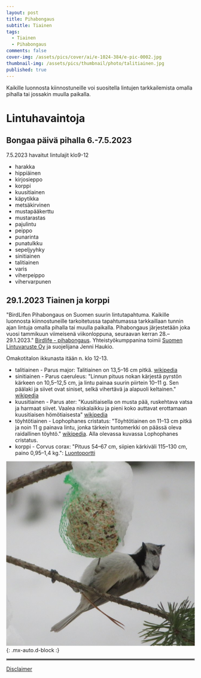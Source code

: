 ```yaml
---
layout: post
title: Pihabongaus
subtitle: Tiainen
tags:
  - Tiainen
  - Pihabongaus
comments: false
cover-img: /assets/pics/cover/ai/e-1024-384/e-pic-0002.jpg
thumbnail-img: /assets/pics/thumbnail/photo/talitiainen.jpg
published: true
---
```


Kaikille luonnosta kiinnostuneille voi suositella lintujen tarkkailemista omalla pihalla tai jossakin muulla paikalla.

# Lintuhavaintoja

## Bongaa päivä pihalla 6.-7.5.2023

7.5.2023 havaitut lintulajit klo9-12

- harakka
- hippiäinen
- kirjosieppo
- korppi
- kuusitiainen
- käpytikka
- metsäkirvinen
- mustapääkerttu
- mustarastas
- pajulintu
- peippo
- punarinta
- punatulkku
- sepeljyyhky
- sinitiainen
- talitiainen
- varis
- viherpeippo
- vihervarpunen

## 29.1.2023 Tiainen ja korppi

"BirdLifen Pihabongaus on Suomen suurin lintutapahtuma. Kaikille luonnosta kiinnostuneille tarkoitetussa tapahtumassa tarkkaillaan tunnin ajan lintuja omalla pihalla tai muulla paikalla. Pihabongaus järjestetään joka vuosi tammikuun viimeisenä viikonloppuna, seuraavan kerran 28.–29.1.2023." [Birdlife - pihabongaus](https://www.birdlife.fi/tapahtumat/pihabongaus/). Yhteistyökumppanina toimii [Suomen Lintuvaruste Oy](https://www.suomenlintuvaruste.com/index.html) ja suojelijana Jenni Haukio.


Omakotitalon ikkunasta itään n. klo 12-13.

- talitiainen - Parus major: Talitiainen on 13,5–16 cm pitkä. [wikipedia](https://fi.wikipedia.org/wiki/Talitiainen)
- sinitiainen - Parus caeruleus: "Linnun pituus nokan kärjestä pyrstön kärkeen on 10,5–12,5 cm, ja lintu painaa suurin piirtein 10–11 g. Sen päälaki ja siivet ovat siniset, selkä vihertävä ja alapuoli keltainen." [wikipedia](https://fi.wikipedia.org/wiki/Sinitiainen)
- kuusitiainen - Parus ater: "Kuusitiaisella on musta pää, ruskehtava vatsa ja harmaat siivet. Vaalea niskalaikku ja pieni koko auttavat erottamaan kuusitiaisen hömötiaisesta" [wikipedia](https://fi.wikipedia.org/wiki/Kuusitiainen)
- töyhtötiainen - Lophophanes cristatus: "Töyhtötiainen on 11–13 cm pitkä ja noin 11 g painava lintu, jonka tärkein tuntomerkki on päässä oleva raidallinen töyhtö." [wikipedia](https://fi.wikipedia.org/wiki/T%C3%B6yht%C3%B6tiainen). Alla olevassa kuvassa Lophophanes cristatus.
- korppi - Corvus corax: "Pituus 54–67 cm, siipien kärkiväli 115–130 cm, paino 0,95–1,4 kg.": [Luontoportti](https://luontoportti.com/t/638/korppi)

![i.01](/assets/pics/page/animal/lophophanes-cristatus.jpg){: .mx-auto.d-block :}

<hr style="border:2px solid gray">

[Disclaimer](https://talonendm.github.io/disclaimer)